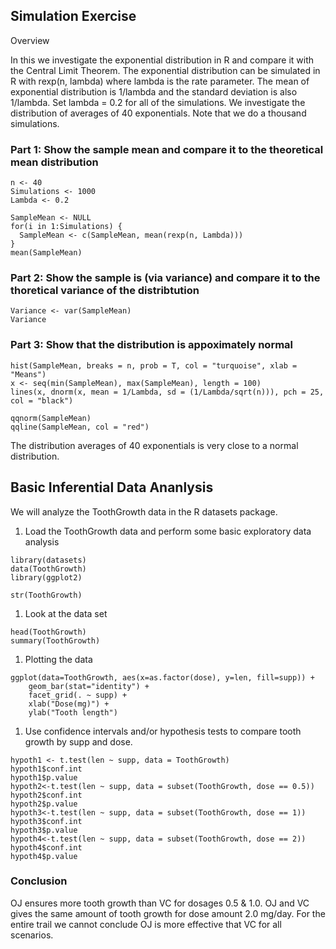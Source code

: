 Simulation Exercise
-------------------

Overview

In this we investigate the exponential distribution in R and compare it
with the Central Limit Theorem. The exponential distribution can be
simulated in R with rexp(n, lambda) where lambda is the rate parameter.
The mean of exponential distribution is 1/lambda and the standard
deviation is also 1/lambda. Set lambda = 0.2 for all of the simulations.
We investigate the distribution of averages of 40 exponentials. Note
that we do a thousand simulations.

### Part 1: Show the sample mean and compare it to the theoretical mean distribution

    n <- 40
    Simulations <- 1000
    Lambda <- 0.2

    SampleMean <- NULL
    for(i in 1:Simulations) {
      SampleMean <- c(SampleMean, mean(rexp(n, Lambda)))
    }
    mean(SampleMean)

### Part 2: Show the sample is (via variance) and compare it to the thoretical variance of the distribtution

    Variance <- var(SampleMean)
    Variance

### Part 3: Show that the distribution is appoximately normal

    hist(SampleMean, breaks = n, prob = T, col = "turquoise", xlab = "Means")
    x <- seq(min(SampleMean), max(SampleMean), length = 100)
    lines(x, dnorm(x, mean = 1/Lambda, sd = (1/Lambda/sqrt(n))), pch = 25, col = "black")

    qqnorm(SampleMean)
    qqline(SampleMean, col = "red")

The distribution averages of 40 exponentials is very close to a normal
distribution.

Basic Inferential Data Ananlysis
--------------------------------

We will analyze the ToothGrowth data in the R datasets package.

1.  Load the ToothGrowth data and perform some basic exploratory data
    analysis

<!-- -->

    library(datasets)
    data(ToothGrowth)
    library(ggplot2)

    str(ToothGrowth)

1.  Look at the data set

<!-- -->

    head(ToothGrowth)
    summary(ToothGrowth)

1.  Plotting the data

<!-- -->

    ggplot(data=ToothGrowth, aes(x=as.factor(dose), y=len, fill=supp)) +
        geom_bar(stat="identity") +
        facet_grid(. ~ supp) +
        xlab("Dose(mg)") +
        ylab("Tooth length")

1.  Use confidence intervals and/or hypothesis tests to compare tooth
    growth by supp and dose.

<!-- -->

    hypoth1 <- t.test(len ~ supp, data = ToothGrowth)
    hypoth1$conf.int
    hypoth1$p.value
    hypoth2<-t.test(len ~ supp, data = subset(ToothGrowth, dose == 0.5))
    hypoth2$conf.int
    hypoth2$p.value
    hypoth3<-t.test(len ~ supp, data = subset(ToothGrowth, dose == 1))
    hypoth3$conf.int
    hypoth3$p.value
    hypoth4<-t.test(len ~ supp, data = subset(ToothGrowth, dose == 2))
    hypoth4$conf.int
    hypoth4$p.value

### Conclusion

OJ ensures more tooth growth than VC for dosages 0.5 & 1.0. OJ and VC
gives the same amount of tooth growth for dose amount 2.0 mg/day. For
the entire trail we cannot conclude OJ is more effective that VC for all
scenarios.
